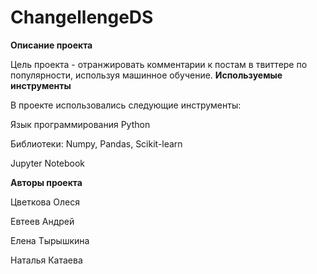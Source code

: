 # ChangellengeDS
**Описание проекта**


Цель проекта - отранжировать комментарии к постам в твиттере по популярности, используя машинное обучение.
**Используемые инструменты**


В проекте использовались следующие инструменты:


Язык программирования Python


Библиотеки: Numpy, Pandas, Scikit-learn


Jupyter Notebook

**Авторы проекта**


Цветкова Олеся

Евтеев Андрей

Елена Тырышкина

Наталья Катаева

